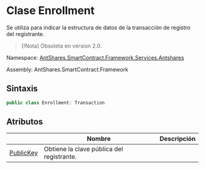 # Clase Enrollment

Se utiliza para indicar la estructura de datos de la transacción de registro del registrante.

> [!Nota] Obsoleta en version 2.0.

Namespace: [AntShares.SmartContract.Framework.Services.Antshares](../AntShares.md)

Assembly: AntShares.SmartContract.Framework

## Sintaxis

```c#
public class Enrollment: Transaction
```

## Atributos

| | Nombre | Descripción |
| ---------------------------------------- | ------------------------------------ | -------- |
|[PublicKey](Enrollment/PublicKey.md) | Obtiene la clave pública del registrante. |
